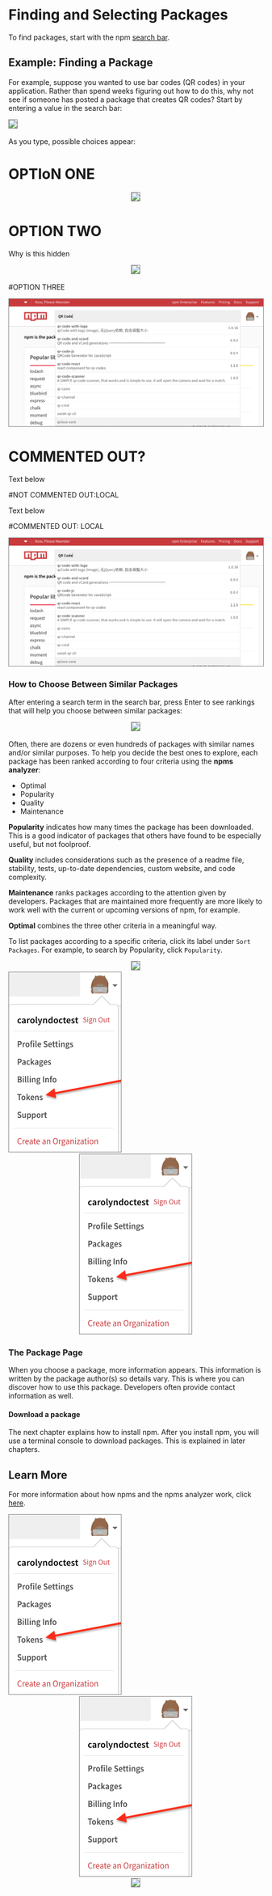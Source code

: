 <!--
title: Z-Delete - How to find & select packages
featured: true
-->

# Finding and Selecting Packages

To find packages, start with the npm [search bar](https://www.npmjs.com).

## Example: Finding a Package

For example, suppose you wanted to use bar codes (QR codes) in your application. Rather than spend weeks figuring out how to do this, why not see if someone has posted a package that creates QR codes? Start by entering a value in the search bar:

<img src="/images/small-search-bar-qr.png" style="border: 1px solid gray;">
<!--![search-results](/images/small-search-bar-qr.png)-->

As you type, possible choices appear: 


# OPTIoN ONE


<div style="text-align: center;"><img src="/images/search-results-qr-scanner-what-is-npm.png" style="border: 1px solid gray;"></div>
<!--![longsearchbar](/images/search-results-qr-scanner-what-is-npm.png)-->
<!--Does this comment show up?-->



# OPTION TWO 

Why is this hidden


<div style="text-align: center;"><img src="/images/search-results-qr-scanner-what-is-npm.png" style="border: 1px solid gray;"></div>
<!--![longsearchbar](/images/search-results-qr-scanner-what-is-npm.png)-->
<!--Does this comment show up?-->


#OPTION THREE


<div style="text-align: center;"><img src="search-results-qr-scanner-what-is-npm.png" style="border: 1px solid gray;"></div>
<!--![longsearchbar](search-results-qr-scanner-what-is-npm.png)-->
<!--Does this comment show up?-->
 

# COMMENTED OUT?
Text below


<!--<div style="text-align: center;"><img src="search-results-qr-scanner-what-is-npm.png" style="border: 1px solid gray;"></div>-->

#NOT COMMENTED OUT:LOCAL


Text below


<!--<div style="text-align: center;"><img src="search-results-qr-scanner-what-is-npm.png" style="border: 1px solid gray;"></div>-->

#COMMENTED OUT: LOCAL

<div style="text-align: center;"><img src="search-results-qr-scanner-what-is-npm.png" style="border: 1px solid gray;"></div>

### How to Choose Between Similar Packages 

After entering a search term in the search bar, press Enter to see rankings that will help you choose between similar packages:

<div style="text-align: center;"><img src="/images/qr-image-help-u-choose.png" style="border: 1px solid gray;"></div>
<!-- ![rank packages](/images/qr-image-help-u-choose.png) -->

Often, there are dozens or even hundreds of packages with similar names and/or similar purposes. To help you decide the best ones to explore, each package has been ranked according to four criteria using the **npms analyzer**: 

* Optimal
* Popularity
* Quality
* Maintenance

**Popularity** indicates how many times the package has been downloaded. This is a good indicator of packages that others have found to be especially useful, but not foolproof.

**Quality**  includes considerations such as the presence of a readme file, stability, tests, up-to-date dependencies, custom website, and code complexity. 

**Maintenance** ranks packages according to the attention given by developers. Packages that are maintained more frequently are more likely to work well with the current or upcoming versions of npm, for example. 

**Optimal** combines the three other criteria in a meaningful way. 

To list packages according to a specific criteria, click its label under `Sort Packages`. For example, to search by Popularity, click `Popularity`. 


<div style="text-align: center;"><img src="/images/qr-sort-criteria-blowup.png" style="border: 1px solid gray;"></div>
<!-- ![search criteria](/images/qr-sort-criteria-blowup.png) -->

<img src="tokens-from-avatar.png" style="border: 1px solid gray;">
<div style="text-align: center;"><img src="tokens-from-avatar.png" style="border: 1px solid gray;"></div>

### The Package Page 

When you choose a package, more information appears. This information is written by the package author(s) so details vary. This is where you can discover how to use this package. Developers often provide contact information as well. 

#### Download a package

The next chapter explains how to install npm. After you install npm, you will use a terminal console to download packages. This is explained in later chapters.

## Learn More
For more information about how npms and the npms analyzer work, click [here](https://npms.io/about).  

<img src="tokens-from-avatar.png" style="border: 1px solid gray;">
<div style="text-align: center;"><img src="tokens-from-avatar.png" style="border: 1px solid gray;"></div>

<div style="text-align: center;"><img src="/images/tokens-from-avatar.png" style="border: 1px solid gray;"></div>

<!--![Token from avatar](tokens-from-avatar.png) -->
<!--![search criteria](tokens-from-avatar.png)-->
